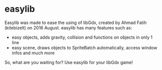 # easylib
Easylib was made to ease the using of libGdx, created by Ahmad Fatih (kitebizelt) on 2016 August.
easylib has many features such as:
- easy objects, adds gravity, collision and functions on objects in only 1 line
- easy scene, draws objects to SpriteBatch automatically, access window infos and much more

So, what are you waiting for? Use easylib for your libGdx game!
